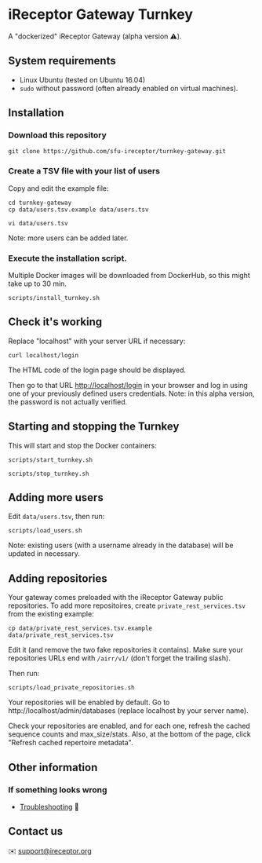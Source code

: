 # iReceptor Gateway Turnkey

A "dockerized" iReceptor Gateway (alpha version :warning:).

## System requirements

- Linux Ubuntu (tested on Ubuntu 16.04)
- `sudo` without password (often already enabled on virtual machines).
 
## Installation

### Download this repository

```
git clone https://github.com/sfu-ireceptor/turnkey-gateway.git
```

### Create a TSV file with your list of users

Copy and edit the example file:

```
cd turnkey-gateway
cp data/users.tsv.example data/users.tsv

vi data/users.tsv 
```

Note: more users can be added later.

### Execute the installation script.

Multiple Docker images will be downloaded from DockerHub, so this might take up to 30 min.

```
scripts/install_turnkey.sh
```

## Check it's working

Replace "localhost" with your server URL if necessary:

```
curl localhost/login
```

The HTML code of the login page should be displayed.

Then go to that URL <http://localhost/login> in your browser and log in using one of your previously defined users credentials. Note: in this alpha version, the password is not actually verified.


## Starting and stopping the Turnkey
This will start and stop the Docker containers:
```
scripts/start_turnkey.sh
```
```
scripts/stop_turnkey.sh
```

## Adding more users

Edit `data/users.tsv`, then run:

```
scripts/load_users.sh
```

Note: existing users (with a username already in the database) will be updated in necessary.

## Adding repositories

Your gateway comes preloaded with the iReceptor Gateway public repositories. To add more repositoires, create `private_rest_services.tsv` from the existing example:

```
cp data/private_rest_services.tsv.example data/private_rest_services.tsv
```

Edit it (and remove the two fake repositories it contains). Make sure your repositories URLs end with `/airr/v1/` (don't forget the trailing slash).

Then run:

```
scripts/load_private_repositories.sh
```

Your repositories will be enabled by default. Go to http://localhost/admin/databases (replace localhost by your server name).

Check your repositories are enabled, and for each one, refresh the cached sequence counts and max_size/stats. Also, at the bottom of the page, click "Refresh cached repertoire metadata".


## Other information

### If something looks wrong
- [Troubleshooting](doc/troubleshooting.md) :hammer:

## Contact us
:envelope: <support@ireceptor.org>